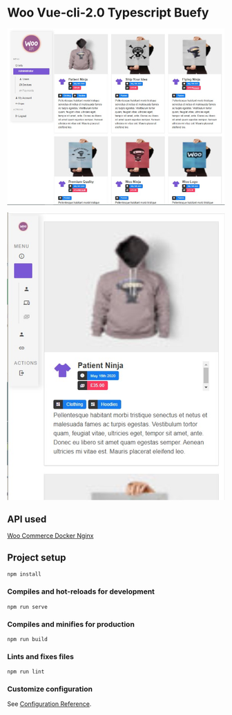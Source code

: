 # Woo Vue-cli-2.0 Typescript Buefy

![Initial Output Desktop](https://github.com/AJOV-Media/Vue-cli-2.0-TS-with-Buefy/blob/master/screenshots/vue-buefy-desktop-initial.jpg)

![Initial Output Mobile](https://github.com/AJOV-Media/Vue-cli-2.0-TS-with-Buefy/blob/master/screenshots/vue-buefy-mobile-initial.jpg)

## API used

[Woo Commerce Docker Nginx](https://github.com/AJOV-Media/docker-wordpress-wpjson)

## Project setup

```
npm install
```

### Compiles and hot-reloads for development

```
npm run serve
```

### Compiles and minifies for production

```
npm run build
```

### Lints and fixes files

```
npm run lint
```

### Customize configuration

See [Configuration Reference](https://cli.vuejs.org/config/).
